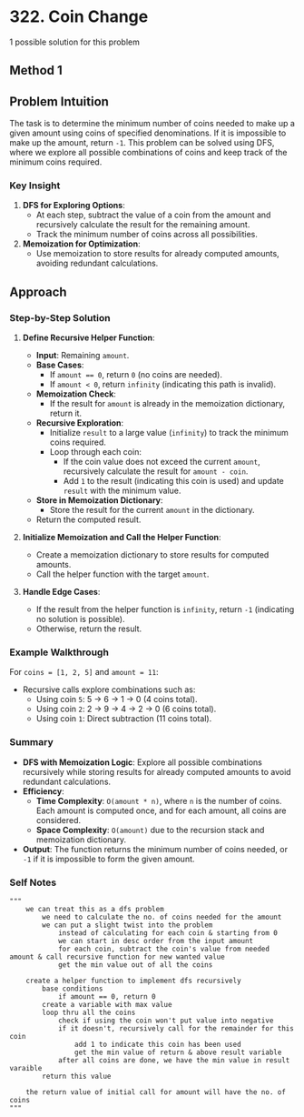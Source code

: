 # 322. Coin Change

1 possible solution for this problem  

## Method 1

## Problem Intuition
The task is to determine the minimum number of coins needed to make up a given amount using coins of specified denominations. If it is impossible to make up the amount, return `-1`. This problem can be solved using DFS, where we explore all possible combinations of coins and keep track of the minimum coins required.

### Key Insight
1. **DFS for Exploring Options**:
   - At each step, subtract the value of a coin from the amount and recursively calculate the result for the remaining amount.
   - Track the minimum number of coins across all possibilities.
2. **Memoization for Optimization**:
   - Use memoization to store results for already computed amounts, avoiding redundant calculations.

## Approach

### Step-by-Step Solution

1. **Define Recursive Helper Function**:
   - **Input**: Remaining `amount`.
   - **Base Cases**:
     - If `amount == 0`, return `0` (no coins are needed).
     - If `amount < 0`, return `infinity` (indicating this path is invalid).
   - **Memoization Check**:
     - If the result for `amount` is already in the memoization dictionary, return it.
   - **Recursive Exploration**:
     - Initialize `result` to a large value (`infinity`) to track the minimum coins required.
     - Loop through each coin:
       - If the coin value does not exceed the current `amount`, recursively calculate the result for `amount - coin`.
       - Add `1` to the result (indicating this coin is used) and update `result` with the minimum value.
   - **Store in Memoization Dictionary**:
     - Store the result for the current `amount` in the dictionary.
   - Return the computed result.

2. **Initialize Memoization and Call the Helper Function**:
   - Create a memoization dictionary to store results for computed amounts.
   - Call the helper function with the target `amount`.

3. **Handle Edge Cases**:
   - If the result from the helper function is `infinity`, return `-1` (indicating no solution is possible).
   - Otherwise, return the result.

### Example Walkthrough
For `coins = [1, 2, 5]` and `amount = 11`:
- Recursive calls explore combinations such as:
  - Using coin `5`: 5 → 6 → 1 → 0 (4 coins total).
  - Using coin `2`: 2 → 9 → 4 → 2 → 0 (6 coins total).
  - Using coin `1`: Direct subtraction (11 coins total).

### Summary
- **DFS with Memoization Logic**: Explore all possible combinations recursively while storing results for already computed amounts to avoid redundant calculations.
- **Efficiency**:
  - **Time Complexity**: `O(amount * n)`, where `n` is the number of coins. Each amount is computed once, and for each amount, all coins are considered.
  - **Space Complexity**: `O(amount)` due to the recursion stack and memoization dictionary.
- **Output**: The function returns the minimum number of coins needed, or `-1` if it is impossible to form the given amount.


### Self Notes


```
"""
    we can treat this as a dfs problem
        we need to calculate the no. of coins needed for the amount
        we can put a slight twist into the problem
            instead of calculating for each coin & starting from 0
            we can start in desc order from the input amount
            for each coin, subtract the coin's value from needed amount & call recursive function for new wanted value
            get the min value out of all the coins 
    
    create a helper function to implement dfs recursively
        base conditions
            if amount == 0, return 0
        create a variable with max value 
        loop thru all the coins
            check if using the coin won't put value into negative
            if it doesn't, recursively call for the remainder for this coin
                add 1 to indicate this coin has been used
                get the min value of return & above result variable
            after all coins are done, we have the min value in result varaible
        return this value
    
    the return value of initial call for amount will have the no. of coins
"""
```
